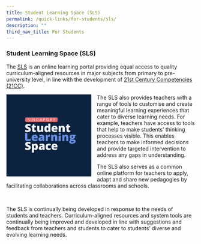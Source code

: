 ```yaml
---
title: Student Learning Space (SLS)
permalink: /quick-links/for-students/sls/
description: ""
third_nav_title: For Students
---
```

### **Student Learning Space (SLS)**
The [SLS](https://vle.learning.moe.edu.sg/login) is an online learning portal providing equal access to quality curriculum-aligned resources in major subjects from primary to pre-university level, in line with the development of [21st Century Competencies (21CC)](https://www.moe.gov.sg/education-in-sg/21st-century-competencies).

<img src="/images/sls1.jpg" style="width:45%;margin-right:15px;" align = "left">
The SLS also provides teachers with a range of tools to customise and create meaningful learning experiences that cater to diverse learning needs. For example, teachers have access to tools that help to make students’ thinking processes visible. This enables teachers to make informed decisions and provide targeted intervention to address any gaps in understanding.

The SLS also serves as a common online platform for teachers to apply, adapt and share new pedagogies by facilitating collaborations across classrooms and schools.

<br clear="left">

The SLS is continually being developed in response to the needs of students and teachers. Curriculum-aligned resources and system tools are continually being improved and developed in line with suggestions and feedback from teachers and students to cater to students’ diverse and evolving learning needs.
